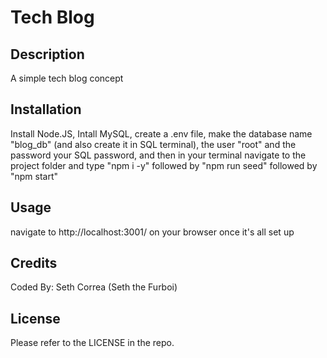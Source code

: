 # Tech Blog

## Description

A simple tech blog concept

## Installation

Install Node.JS, Intall MySQL, create a .env file, make the database name "blog_db" (and also create it in SQL terminal), the user "root" and the password your SQL password, and then in your terminal navigate to the project folder and type "npm i -y" followed by "npm run seed" followed by "npm start"

## Usage

navigate to http://localhost:3001/ on your browser once it's all set up

## Credits

Coded By: Seth Correa (Seth the Furboi)

## License

Please refer to the LICENSE in the repo.
